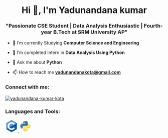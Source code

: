 <h1 align="center">Hi 👋, I'm Yadunandana kumar</h1>
<h3 align="center">"Passionate CSE Student | Data Analysis Enthusiastic | Fourth-year B.Tech at SRM University AP"</h3>

- 🌱 I’m currently Studying **Computer Science and Engineering**

- 🤝 I’m completed Intern in **Data Analysis Using Python**

- 💬 Ask me about **Python**

- 📫 How to reach me **yadunandanakota@gmail.com**

<h3 align="left">Connect with me:</h3>
<p align="left">
<a href="https://linkedin.com/in/yadunandana-kumar-kota" target="blank"><img align="center" src="https://raw.githubusercontent.com/rahuldkjain/github-profile-readme-generator/master/src/images/icons/Social/linked-in-alt.svg" alt="yadunandana-kumar-kota" height="30" width="40" /></a>
</p>

<h3 align="left">Languages and Tools:</h3>
<p align="left"> <a href="https://www.cprogramming.com/" target="_blank" rel="noreferrer"> <img src="https://raw.githubusercontent.com/devicons/devicon/master/icons/c/c-original.svg" alt="c" width="40" height="40"/> </a> <a href="https://www.python.org" target="_blank" rel="noreferrer"> <img src="https://raw.githubusercontent.com/devicons/devicon/master/icons/python/python-original.svg" alt="python" width="40" height="40"/> </a> </p>

